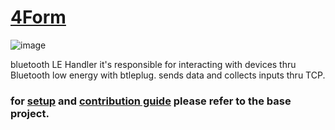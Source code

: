 # [4Form](https://github.com/FilipRuman/4Form)

![image](https://github.com/user-attachments/assets/a0888d64-47ef-4447-9bdd-6bb7074e6a7a)

 bluetooth LE Handler
it's responsible for interacting with devices thru Bluetooth low energy with btleplug. sends data and collects inputs thru TCP.
### for [setup](https://github.com/FilipRuman/4Form?tab=readme-ov-file#%EF%B8%8F-instalation) and [contribution guide](https://github.com/FilipRuman/4Form/blob/main/CONTRIBUTING.md) please refer to the base project.  
